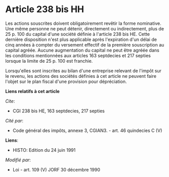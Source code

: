# Article 238 bis HH

Les actions souscrites doivent obligatoirement revêtir la forme nominative. Une même personne ne peut détenir, directement ou
indirectement, plus de 25 p. 100 du capital d'une société définie à l'article 238 bis HE. Cette dernière disposition n'est
plus applicable après l'expiration d'un délai de cinq années à compter du versement effectif de la première souscription au
capital agréée. Aucune augmentation du capital ne peut être agréée dans les conditions mentionnées aux articles 163
septdecies et 217 septies lorsque la limite de 25 p. 100 est franchie.

Lorsqu'elles sont inscrites au bilan d'une entreprise relevant de l'impôt sur le revenu, les actions des sociétés définies à
cet article ne peuvent faire l'objet sur le plan fiscal d'une provision pour dépréciation.

**Liens relatifs à cet article**

_Cite_:

  - CGI 238 bis HE, 163 septdecies, 217 septies

_Cité par_:

  - Code général des impôts, annexe 3, CGIAN3. - art. 46 quindecies C (V)

**Liens**:

  - HISTO: Edition du 24 juin 1991

_Modifié par_:

  - Loi - art. 109 (V) JORF 30 décembre 1990

